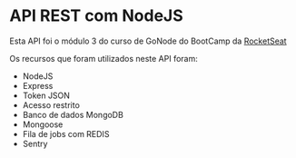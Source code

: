 # API REST com NodeJS

Esta API foi o módulo 3 do curso de GoNode do BootCamp da [RocketSeat](http://www.rocketseat.com.br)

Os recursos que foram utilizados neste API foram:

* NodeJS
* Express
* Token JSON
* Acesso restrito
* Banco de dados MongoDB
* Mongoose
* Fila de jobs com REDIS
* Sentry